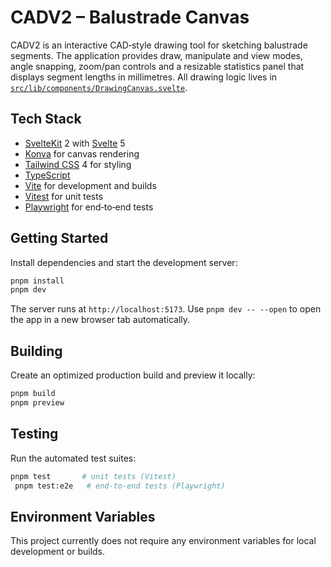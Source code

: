 # CADV2 – Balustrade Canvas

CADV2 is an interactive CAD‑style drawing tool for sketching balustrade
segments. The application provides draw, manipulate and view modes, angle
snapping, zoom/pan controls and a resizable statistics panel that displays
segment lengths in millimetres. All drawing logic lives in
[`src/lib/components/DrawingCanvas.svelte`](src/lib/components/DrawingCanvas.svelte).

## Tech Stack

- [SvelteKit](https://kit.svelte.dev/) 2 with [Svelte](https://svelte.dev/) 5
- [Konva](https://konvajs.org/) for canvas rendering
- [Tailwind CSS](https://tailwindcss.com/) 4 for styling
- [TypeScript](https://www.typescriptlang.org/)
- [Vite](https://vitejs.dev/) for development and builds
- [Vitest](https://vitest.dev/) for unit tests
- [Playwright](https://playwright.dev/) for end‑to‑end tests

## Getting Started

Install dependencies and start the development server:

```bash
pnpm install
pnpm dev
```

The server runs at `http://localhost:5173`. Use `pnpm dev -- --open` to open
the app in a new browser tab automatically.

## Building

Create an optimized production build and preview it locally:

```bash
pnpm build
pnpm preview
```

## Testing

Run the automated test suites:

```bash
pnpm test       # unit tests (Vitest)
 pnpm test:e2e   # end‑to‑end tests (Playwright)
```

## Environment Variables

This project currently does not require any environment variables for local development or builds.
